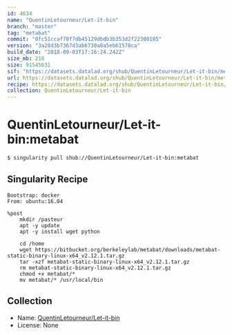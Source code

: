 ```yaml
---
id: 4634
name: "QuentinLetourneur/Let-it-bin"
branch: "master"
tag: "metabat"
commit: "0fc51ccaf70f7db45129dbdb3b353d2f22300185"
version: "3a28d3b7367d3ab6730a8a5eb61578ca"
build_date: "2018-09-03T17:16:24.242Z"
size_mb: 218
size: 91545631
sif: "https://datasets.datalad.org/shub/QuentinLetourneur/Let-it-bin/metabat/2018-09-03-0fc51cca-3a28d3b7/3a28d3b7367d3ab6730a8a5eb61578ca.simg"
url: https://datasets.datalad.org/shub/QuentinLetourneur/Let-it-bin/metabat/2018-09-03-0fc51cca-3a28d3b7/
recipe: https://datasets.datalad.org/shub/QuentinLetourneur/Let-it-bin/metabat/2018-09-03-0fc51cca-3a28d3b7/Singularity
collection: QuentinLetourneur/Let-it-bin
---
```


# QuentinLetourneur/Let-it-bin:metabat

```bash
$ singularity pull shub://QuentinLetourneur/Let-it-bin:metabat
```

## Singularity Recipe

```singularity
Bootstrap: docker
From: ubuntu:16.04

%post
    mkdir /pasteur
    apt -y update
    apt -y install wget python
    
	cd /home
    wget https://bitbucket.org/berkeleylab/metabat/downloads/metabat-static-binary-linux-x64_v2.12.1.tar.gz
    tar -xzf metabat-static-binary-linux-x64_v2.12.1.tar.gz
    rm metabat-static-binary-linux-x64_v2.12.1.tar.gz
    chmod +x metabat/*
    mv metabat/* /usr/local/bin
```

## Collection

 - Name: [QuentinLetourneur/Let-it-bin](https://github.com/QuentinLetourneur/Let-it-bin)
 - License: None

